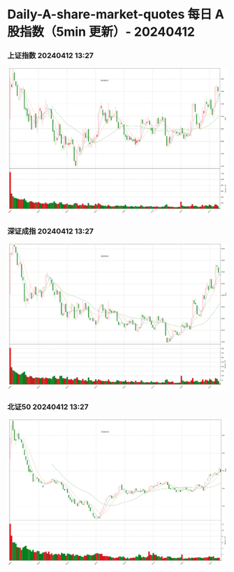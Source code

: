 
# Daily-A-share-market-quotes 每日 A 股指数（5min 更新）- 20240412

### 上证指数 20240412 13:27
![](./fig/2024/4/20240412-sh000001.png)

### 深证成指 20240412 13:27
![](./fig/2024/4/20240412-sz399001.png)

### 北证50 20240412 13:27
![](./fig/2024/4/20240412-bj899050.png)
